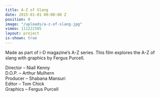 ```yaml
---
title: A-Z of Slang
date: 2015-01-01 00:00:00 Z
position: 0
image: "/uploads/a-z-of-slang.jpg"
vimeo: 111222305
layout: project
is-shown: true
---
```


Made as part of i-D magazine’s A-Z series. This film explores the A-Z of slang with graphics by Fergus Purcell.

Director – Niall Kenny  
D.O.P. – Arthur Mulhern  
Producer – Shabana Mansuri  
Editor – Tom Chick  
Graphics – Fergus Purcell  